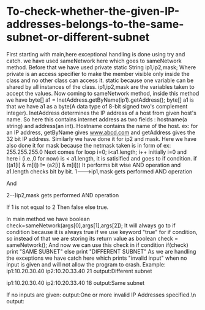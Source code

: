 # To-check-whether-the-given-IP-addresses-belongs-to-the-same-subnet-or-different-subnet

First starting with main,here exceptional handling is done using try and catch.
we have used sameNetwork here which goes to sameNetwork method.
Before that we have used private static String ip1,ip2,mask;
Where private is an access specifier to make the member visible only inside the class and no other class can access it. static because one variable can be shared by all instances of the class.
ip1,ip2,mask are the variables taken to accept the values.
Now coming to sameNetwork method, inside this method we have byte[] a1 = InetAddress.getByName(ip1).getAddress();
byte[] a1 is that we have a1 as a byte(A data type of 8-bit signed two's complement integer).
InetAddress determines the IP address of a host from given host's name. So here this contains internet address as two fields : hostname(a string) and address(an int).
Hostname contains the name of the host. ex: for an IP address, getByName gives www.abcd.com and getAddress gives the 32 bit IP address.
Similarly we have done it for ip2 and mask.
Here we have also done it for mask because the netmask taken is in form of ex: 255.255.255.0
Next comes for loop
i=0; i<a1.length; i++
initially i=0 and here i (i.e.,0 for now) is < a1.length, it is satisified and goes to if condition.
if ((a1[i] & m[i]) != (a2[i] & m[i]))
It performs bit wise AND operation and a1.length checks bit by bit.
1--->ip1,mask gets performed AND operation

And

2--)ip2,mask gets performed AND operation

If 1 is not equal to 2 
Then false
else true.

In main method we have boolean check=sameNetwork(args[0],args[1],args[2]);
It will always go to if condition because it is always true if we use keyword "true" for if condition, so instead of that we are storing its return value as boolean check = sameNetwork();
And now we can use this check in if condition
if(check)
print "SAME SUBNET"
else
print "DIFFERENT SUBNET"
As we are handling the exceptions we have catch here which prints "invalid input" when no input is given and will not allow the program to crash.
Example:
ip1:10.20.30.40  ip2:10.20.33.40  21
output:Different subnet

ip1:10.20.30.40  ip2:10.20.33.40  18
output:Same subnet

If no inputs are given:
output:One or more invalid IP Addresses specified.\n
output:
